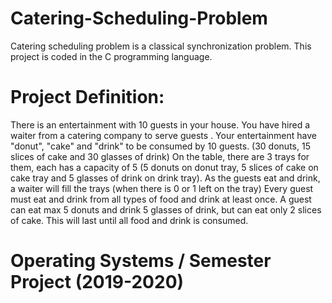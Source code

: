 # Catering-Scheduling-Problem
 Catering scheduling problem is a classical synchronization problem.
 This project is coded in the C programming language.

# Project Definition:
There is an entertainment with 10 guests in your house.
You have hired a waiter from a catering company to serve guests .
Your entertainment have "donut", "cake" and "drink" to be consumed by 10 guests. (30 donuts, 15 slices of cake and 30 glasses of drink)
On the table, there are 3 trays for them, each has a capacity of 5 (5 donuts on donut tray, 5 slices of cake on cake tray and 5 glasses of drink on drink tray).
As the guests eat and drink, a waiter will fill the trays (when there is 0 or 1 left on the tray)
Every guest must eat and drink from all types of food and drink at least once.
A guest can eat max 5 donuts and drink 5 glasses of drink, but can eat only 2 slices of cake.
This will last until all food and drink is consumed.

# Operating Systems / Semester Project (2019-2020)
